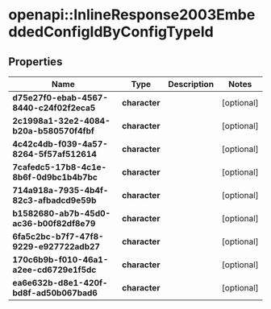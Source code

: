 # openapi::InlineResponse2003EmbeddedConfigIdByConfigTypeId

## Properties
Name | Type | Description | Notes
------------ | ------------- | ------------- | -------------
**d75e27f0-ebab-4567-8440-c24f02f2eca5** | **character** |  | [optional] 
**2c1998a1-32e2-4084-b20a-b580570f4fbf** | **character** |  | [optional] 
**4c42c4db-f039-4a57-8264-5f57af512614** | **character** |  | [optional] 
**7cafedc5-17b8-4c1e-8b6f-0d9bc1b4b7bc** | **character** |  | [optional] 
**714a918a-7935-4b4f-82c3-afbadcd9e59b** | **character** |  | [optional] 
**b1582680-ab7b-45d0-ac36-b00f82df8e79** | **character** |  | [optional] 
**6fa5c2bc-b7f7-47f8-9229-e927722adb27** | **character** |  | [optional] 
**170c6b9b-f010-46a1-a2ee-cd6729e1f5dc** | **character** |  | [optional] 
**ea6e632b-d8e1-420f-bd8f-ad50b067bad6** | **character** |  | [optional] 


